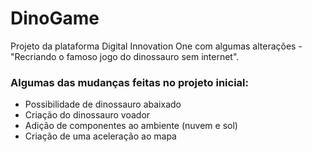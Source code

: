 # DinoGame
Projeto da plataforma Digital Innovation One com algumas alterações - "Recriando o famoso jogo do dinossauro sem internet".

### Algumas das mudanças feitas no projeto inicial:
* Possibilidade de dinossauro abaixado
* Criação do dinossauro voador
* Adição de componentes ao ambiente (nuvem e sol)
* Criação de uma aceleração ao mapa
